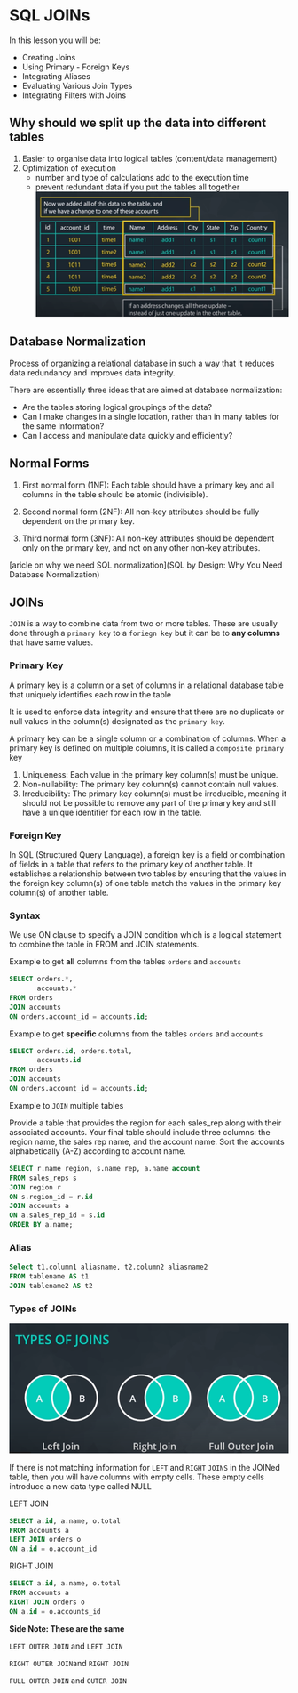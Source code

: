 # SQL JOINs

In this lesson you will be:

- Creating Joins
- Using Primary - Foreign Keys
- Integrating Aliases
- Evaluating Various Join Types
- Integrating Filters with Joins

## Why should we split up the data into different tables

1. Easier to organise data into logical tables (content/data management)
2. Optimization of execution
    - number and type of calculations add to the execution time
    - prevent redundant data if you put the tables all together
    ![showing duplicate data if we dont split tables](images/tables_split.png)


## Database Normalization

Process of organizing a relational database in such a way that it reduces data redundancy and improves data integrity.

There are essentially three ideas that are aimed at database normalization:

- Are the tables storing logical groupings of the data?
- Can I make changes in a single location, rather than in many tables for the same information?
- Can I access and manipulate data quickly and efficiently?

## Normal Forms
1. First normal form (1NF): Each table should have a primary key and all columns in the table should be atomic (indivisible).

2. Second normal form (2NF): All non-key attributes should be fully dependent on the primary key.

3. Third normal form (3NF): All non-key attributes should be dependent only on the primary key, and not on any other non-key attributes.

[aricle on why we need SQL normalization](SQL by Design: Why You Need Database Normalization)

## JOINs

`JOIN` is a way to combine data from two or more tables. These are usually done through a `primary key` to a `foriegn key` but it can be to **any columns** that have same values.

### Primary Key

A primary key is a column or a set of columns in a relational database table that uniquely identifies each row in the table

It is used to enforce data integrity and ensure that there are no duplicate or null values in the column(s) designated as the `primary key`.

A primary key can be a single column or a combination of columns. When a primary key is defined on multiple columns, it is called a `composite primary` key

1. Uniqueness: Each value in the primary key column(s) must be unique.
2. Non-nullability: The primary key column(s) cannot contain null values.
3. Irreducibility: The primary key column(s) must be irreducible, meaning it should not be possible to remove any part of the primary key and still have a unique identifier for each row in the table.

### Foreign Key

In SQL (Structured Query Language), a foreign key is a field or combination of fields in a table that refers to the primary key of another table. It establishes a relationship between two tables by ensuring that the values in the foreign key column(s) of one table match the values in the primary key column(s) of another table.

### Syntax

We use ON clause to specify a JOIN condition which is a logical statement to combine the table in FROM and JOIN statements.

Example to get __all__ columns from the tables `orders` and `accounts`

```sql
SELECT orders.*,
       accounts.*
FROM orders 
JOIN accounts
ON orders.account_id = accounts.id;
```

Example to get __specific__ columns from the tables `orders` and `accounts`

```sql
SELECT orders.id, orders.total,
       accounts.id
FROM orders 
JOIN accounts
ON orders.account_id = accounts.id;
```

Example to `JOIN` multiple tables

Provide a table that provides the region for each sales_rep along with their associated accounts. Your final table should include three columns: the region name, the sales rep name, and the account name. Sort the accounts alphabetically (A-Z) according to account name.

```sql
SELECT r.name region, s.name rep, a.name account
FROM sales_reps s
JOIN region r
ON s.region_id = r.id
JOIN accounts a
ON a.sales_rep_id = s.id
ORDER BY a.name;
```

### Alias

```sql
Select t1.column1 aliasname, t2.column2 aliasname2
FROM tablename AS t1
JOIN tablename2 AS t2
```

### Types of JOINs

![types of joins](images/types_of_joins.png)

If there is not matching information for `LEFT` and `RIGHT` `JOINS` in the JOINed table, then you will have columns with empty cells. These empty cells introduce a new data type called NULL

LEFT JOIN
```sql
SELECT a.id, a.name, o.total
FROM accounts a
LEFT JOIN orders o
ON a.id = o.account_id
```

RIGHT JOIN
```sql
SELECT a.id, a.name, o.total
FROM accounts a
RIGHT JOIN orders o
ON a.id = o.accounts_id
```

__Side Note: These are the same__

```LEFT OUTER JOIN``` and ```LEFT JOIN```

```RIGHT OUTER JOIN```and ```RIGHT JOIN```

```FULL OUTER JOIN``` and ```OUTER JOIN```
